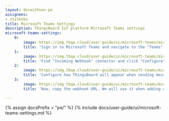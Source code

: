 ```yaml
---
layout: docwithnav-pe
assignees:
- stitenko
title: Microsoft Teams Settings
description: ThingsBoard IoT platform Microsoft Teams settings
microsoft-teams-settings:
    0:
        image: https://img.tbqa.cloud/user-guide/ui/microsoft-teams/microsoft-teams-1-settings.png
        title: 'Sign in to Microsoft Teams and navigate to the "Teams" tab, then click on the three dots next to your channel name. In the drop-down menu click on the "Connectors" item;'
    1:
        image: https://img.tbqa.cloud/user-guide/ui/microsoft-teams/microsoft-teams-2-settings.png
        title: 'Find "Incoming Webhook" connector and click "Configure";'
    2:
        image: https://img.tbqa.cloud/user-guide/ui/microsoft-teams/microsoft-teams-3-settings.png
        title: 'Configure how ThingsBoard will appear when sending messages to your channel (choose a name and icon), and click "Create";'
    3:
        image: https://img.tbqa.cloud/user-guide/ui/microsoft-teams/microsoft-teams-4-settings.png
        title: 'Now, copy the webhook URL. We will use it when adding a notification recipients group in your ThingsBoard instance.'

---
```


{% assign docsPrefix = "pe/" %}
{% include docs/user-guide/ui/microsoft-teams-settings.md %}